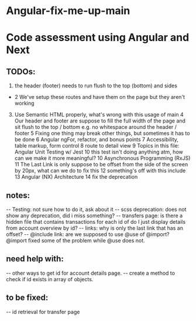 # Angular-fix-me-up-main
 # Code assessment using Angular and Next

 ## TODOs:
 1. the header (footer) needs to run flush to the top (bottom) and sides
 - 2 We've setup these routes and have them on the page but they aren't working
 3. Use Semantic HTML properly, what's wrong with this usage of main
 4 Our header and footer are suppose to fill the full width of the page and sit flush to the top / bottom e.g. no whitespace around the header / footer
 5 Fixing one thing may break other things, but sometimes it has to be done
 6 Angular ngFor, refactor, and bonus points
 7 Accessibility, table markup, form control
 8 route to detail view
 9 Topics in this file: Angular Unit Testing w/ Jest
 10 this test isn't doing anything atm, how can we make it more meaningful?
 10 Asynchronous Programming (RxJS)
 11 The Last Link is only suppose to be offset from the side of the screen by 20px, what can we do to fix this
 12 something's off with this include
 13 Angular (NX) Architecture
 14 fix the deprecation

 ## notes:
 -- Testing: not sure how to do it, ask about it
 -- scss deprecation: does not show any deprecation, did i miss something?
 -- transfers page: is there a hidden file that contains transactions for each id of do I just display details from account overview by id?
 -- links: why is  only the  last link that has an offset?
 -- @include link: are we supposed to use @use of @import? @import fixed some of the problem while @use does not.
 
 ## need help with:
 -- other ways to get id for account details page.
 -- create a method to check if id exists in array of objects.

 ## to be fixed:
 -- id retrieval for transfer page

